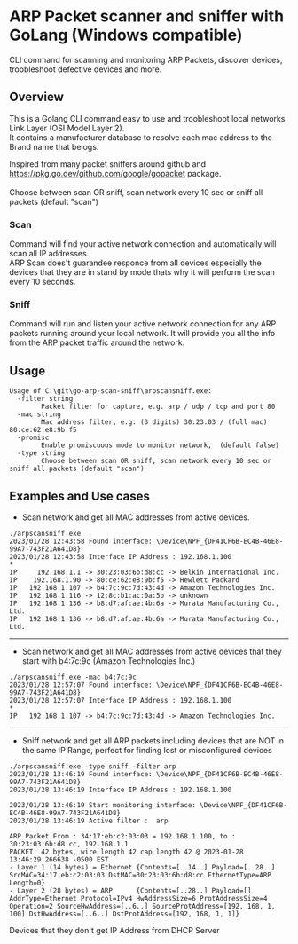 # ARP Packet scanner and sniffer with GoLang (Windows compatible)

CLI command for scanning and monitoring ARP Packets, discover devices, troobleshoot defective devices and more.

## Overview
This is a Golang CLI command easy to use and troobleshoot local networks Link Layer (OSI Model Layer 2).</br>
It contains a manufacturer database to resolve each mac address to the Brand name that belogs.</br>

Inspired from many packet sniffers around github and https://pkg.go.dev/github.com/google/gopacket package.</br>
</br>
Choose between scan OR sniff, scan network every 10 sec or sniff all packets (default "scan")</br>

### Scan
Command will find your active network connection and automatically will scan all IP addresses.</br>
ARP Scan does't guarandee responce from all devices especially the devices that they are in stand by mode thats why it will perform the scan every 10 seconds.</br>

### Sniff
Command will run and listen your active network connection for any ARP packets running around your local network.
It will provide you all the info from the ARP packet traffic around the network.

## Usage
```shell
Usage of C:\git\go-arp-scan-sniff\arpscansniff.exe:
  -filter string
        Packet filter for capture, e.g. arp / udp / tcp and port 80
  -mac string
        Mac address filter, e.g. (3 digits) 30:23:03 / (full mac) 80:ce:62:e8:9b:f5
  -promisc
        Enable promiscuous mode to monitor network,  (default false)
  -type string
        Choose between scan OR sniff, scan network every 10 sec or sniff all packets (default "scan")
```

## Examples and Use cases

* Scan network and get all MAC addresses from active devices.

```shell
./arpscansniff.exe
2023/01/28 12:43:58 Found interface: \Device\NPF_{DF41CF6B-EC4B-46E8-99A7-743F21A641D8}
2023/01/28 12:43:58 Interface IP Address : 192.168.1.100
*
IP     192.168.1.1 -> 30:23:03:6b:d8:cc -> Belkin International Inc.
IP    192.168.1.90 -> 80:ce:62:e8:9b:f5 -> Hewlett Packard
IP   192.168.1.107 -> b4:7c:9c:7d:43:4d -> Amazon Technologies Inc.
IP   192.168.1.116 -> 12:8c:b1:ac:0a:5b -> unknown
IP   192.168.1.136 -> b8:d7:af:ae:4b:6a -> Murata Manufacturing Co., Ltd.
IP   192.168.1.136 -> b8:d7:af:ae:4b:6a -> Murata Manufacturing Co., Ltd.
```
***

* Scan network and get all MAC addresses from active devices that they start with b4:7c:9c (Amazon Technologies Inc.) 

```shell
./arpscansniff.exe -mac b4:7c:9c
2023/01/28 12:57:07 Found interface: \Device\NPF_{DF41CF6B-EC4B-46E8-99A7-743F21A641D8}
2023/01/28 12:57:07 Interface IP Address : 192.168.1.100
*
IP   192.168.1.107 -> b4:7c:9c:7d:43:4d -> Amazon Technologies Inc.
```
***

* Sniff network and get all ARP packets including devices that are NOT in the same IP Range, perfect for finding lost or misconfigured devices
```shell
./arpscansniff.exe -type sniff -filter arp
2023/01/28 13:46:19 Found interface: \Device\NPF_{DF41CF6B-EC4B-46E8-99A7-743F21A641D8}
2023/01/28 13:46:19 Interface IP Address : 192.168.1.100

2023/01/28 13:46:19 Start monitoring interface: \Device\NPF_{DF41CF6B-EC4B-46E8-99A7-743F21A641D8}
2023/01/28 13:46:19 Active filter :  arp

ARP Packet From : 34:17:eb:c2:03:03 = 192.168.1.100, to : 30:23:03:6b:d8:cc, 192.168.1.1
PACKET: 42 bytes, wire length 42 cap length 42 @ 2023-01-28 13:46:29.266638 -0500 EST
- Layer 1 (14 bytes) = Ethernet {Contents=[..14..] Payload=[..28..] SrcMAC=34:17:eb:c2:03:03 DstMAC=30:23:03:6b:d8:cc EthernetType=ARP Length=0}
- Layer 2 (28 bytes) = ARP      {Contents=[..28..] Payload=[] AddrType=Ethernet Protocol=IPv4 HwAddressSize=6 ProtAddressSize=4 Operation=2 SourceHwAddress=[..6..] SourceProtAddress=[192, 168, 1, 100] DstHwAddress=[..6..] DstProtAddress=[192, 168, 1, 1]}
```





Devices that they don't get IP Address from DHCP Server

</br>